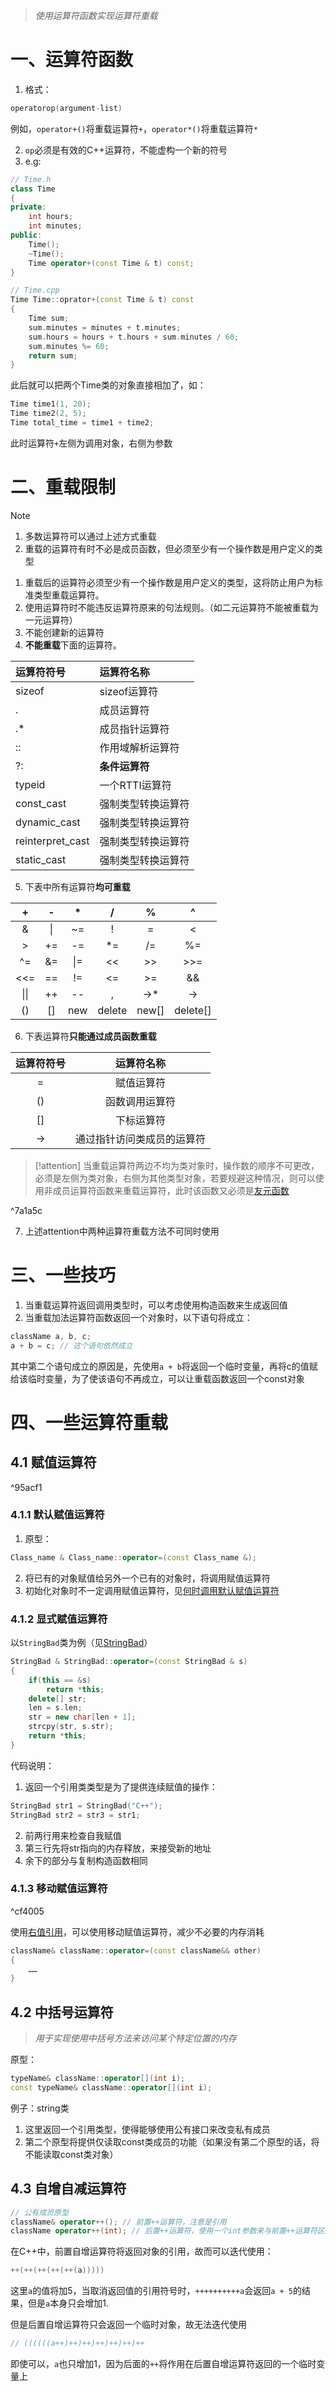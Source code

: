 >*使用运算符函数实现运算符重载*

# 一、运算符函数

1. 格式：
```c++
operatorop(argument-list)
```
例如，`operator+()`将重载运算符`+`，`operator*()`将重载运算符`*`

2. `op`必须是有效的C++运算符，不能虚构一个新的符号
3. e.g:
```c++
// Time.h
class Time
{
private:
	int hours;
	int minutes;
public:
	Time();
	~Time();
	Time operator+(const Time & t) const;
}
```
```c++
// Time.cpp
Time Time::oprator+(const Time & t) const
{
	Time sum;
	sum.minutes = minutes + t.minutes;
	sum.hours = hours + t.hours + sum.minutes / 60;
	sum.minutes %= 60;
	return sum;
}
```
此后就可以把两个Time类的对象直接相加了，如：
```c++
Time time1(1, 20);
Time time2(2, 5);
Time total_time = time1 + time2;
```
此时运算符`+`左侧为调用对象，右侧为参数

# 二、重载限制

>[!note]
>1. 多数运算符可以通过上述方式重载
>2.  重载的运算符有时不必是成员函数，但必须至少有一个操作数是用户定义的类型

1. 重载后的运算符必须至少有一个操作数是用户定义的类型，这将防止用户为标准类型重载运算符。
2. 使用运算符时不能违反运算符原来的句法规则。（如二元运算符不能被重载为一元运算符）
3. 不能创建新的运算符
4. **不能重载**下面的运算符。

|运算符符号|运算符名称|
|:---|:---|
|sizeof|sizeof运算符|
|.|成员运算符|
|.\*|成员指针运算符|
|::|作用域解析运算符|
|?:|**条件运算符**|
|typeid|一个RTTI运算符|
|const_cast|强制类型转换运算符|
|dynamic_cast|强制类型转换运算符|
|reinterpret_cast|强制类型转换运算符|
|static_cast|强制类型转换运算符|

5. 下表中所有运算符**均可重载**

|+|-|\*|/|%|^|
|:----:|:---:|:---:|:---:|:---:|:---:|
|&|\||~=|!|=|<|
|>|+=|-=|\*=|/=|%=|
|^=|&=|\|=|<<|>>|>>=|
|<<=|\==|!=|<=|>=|&&|
|\|\||++|--|,|->\*|->|
|()|\[]|new|delete|new\[]|delete\[]|

6. 下表运算符**只能通过成员函数重载**

|运算符符号|运算符名称|
|:---:|:---:|
|=|赋值运算符|
|()|函数调用运算符|
|\[]|下标运算符|
|->|通过指针访问类成员的运算符|

>[!attention]
>当重载运算符两边不均为类对象时，操作数的顺序不可更改，必须是左侧为类对象，右侧为其他类型对象，若要规避这种情况，则可以使用非成员运算符函数来重载运算符，此时该函数又必须是[友元函数](友元.md#^61a252)

^7a1a5c

7. 上述attention中两种运算符重载方法不可同时使用

# 三、一些技巧

1. 当重载运算符返回调用类型时，可以考虑使用构造函数来生成返回值
2. 当重载加法运算符函数返回一个对象时，以下语句将成立：
```c++
className a, b, c;
a + b = c; // 这个语句依然成立
```
其中第二个语句成立的原因是，先使用`a + b`将返回一个临时变量，再将c的值赋给该临时变量，为了使该语句不再成立，可以让重载函数返回一个const对象

# 四、一些运算符重载

## 4.1 赋值运算符

^95acf1

### 4.1.1 默认赋值运算符

1. 原型：
```c++
Class_name & Class_name::operator=(const Class_name &);
``` 
2. 将已有的对象赋值给另外一个已有的对象时，将调用赋值运算符
3. 初始化对象时不一定调用赋值运算符，见[何时调用默认赋值运算符](类.md#^27e690)

### 4.1.2 显式赋值运算符

以`StringBad`类为例（见[StringBad](类.md#^19804c)）
```c++
StringBad & StringBad::operator=(const StringBad & s)
{
	if(this == &s)
		return *this;
	delete[] str;
	len = s.len;
	str = new char[len + 1];
	strcpy(str, s.str);
	return *this;
}
```

代码说明：
1. 返回一个引用类类型是为了提供连续赋值的操作：
```c++
StringBad str1 = StringBad("C++");
StringBad str2 = str3 = str1;
```
2. 前两行用来检查自我赋值
3. 第三行先将str指向的内存释放，来接受新的地址
4. 余下的部分与复制构造函数相同

### 4.1.3 移动赋值运算符

^cf4005

使用[右值引用](引用.md#^8bd581)，可以使用移动赋值运算符，减少不必要的内存消耗
```c++
className& className::operator=(const className&& other)
{
	……
}
```

## 4.2 中括号运算符

>*用于实现使用中括号方法来访问某个特定位置的内存*

原型：
```c++
typeName& className::operator[](int i);
const typeName& className::operator[](int i);
```
例子：string类
1. 这里返回一个引用类型，使得能够使用公有接口来改变私有成员
2. 第二个原型将提供仅读取const类成员的功能（如果没有第二个原型的话，将不能读取const类对象）

## 4.3 自增自减运算符

```c++
// 公有成员原型
className& operator++(); // 前置++运算符，注意是引用
className operator++(int); // 后置++运算符，使用一个int参数来与前置++运算符区别，不需要真的写出来
```
在C++中，前置自增运算符将返回对象的引用，故而可以迭代使用：
```c++
++(++(++(++(++(a)))))
```
这里`a`的值将加5，当取消返回值的引用符号时，`++++++++++a`会返回`a + 5`的结果，但是`a`本身只会增加1.

但是后置自增运算符只会返回一个临时对象，故无法迭代使用
```c++
// ((((((a++)++)++)++)++)++)++
```
即使可以，`a`也只增加1，因为后面的`++`将作用在后置自增运算符返回的一个临时变量上
